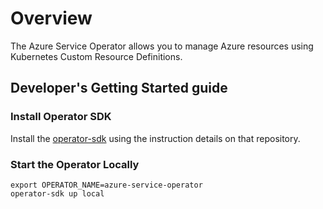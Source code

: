 # Overview

The Azure Service Operator allows you to manage Azure resources using Kubernetes Custom Resource Definitions.

## Developer's Getting Started guide

### Install Operator SDK
Install the [operator-sdk](https://github.com/operator-framework/operator-sdk) using the instruction details on that repository.

### Start the Operator Locally

```
export OPERATOR_NAME=azure-service-operator
operator-sdk up local
```
